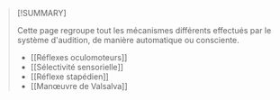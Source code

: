 >[!SUMMARY]
>
>Cette page regroupe tout les mécanismes différents effectués par le système d'audition, de manière automatique ou consciente.
>- [[Réflexes oculomoteurs]]
>- [[Sélectivité sensorielle]]
>- [[Réflexe stapédien]]
>- [[Manœuvre de Valsalva]]
